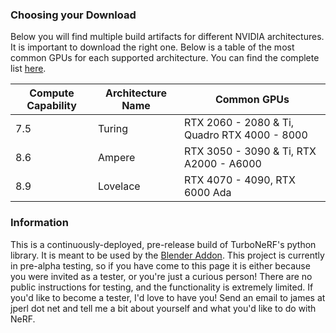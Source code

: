### Choosing your Download ###
Below you will find multiple build artifacts for different NVIDIA architectures.  It is important to download the right one.  Below is a table of the most common GPUs for each supported architecture.  You can find the complete list [here](https://en.wikipedia.org/wiki/CUDA#GPUs_supported).
  
| Compute Capability | Architecture Name | Common GPUs |
| --- | --- | --- |
| 7.5 | Turing | RTX 2060 - 2080 & Ti, Quadro RTX 4000 - 8000 |
| 8.6 | Ampere | RTX 3050 - 3090 & Ti, RTX A2000 - A6000 |
| 8.9 | Lovelace | RTX 4070 - 4090, RTX 6000 Ada |

### Information ###
This is a continuously-deployed, pre-release build of TurboNeRF's python library.  It is meant to be used by the [Blender Addon](https://github.com/JamesPerlman/blender_nerf_tools).  This project is currently in pre-alpha testing, so if you have come to this page it is either because you were invited as a tester, or you're just a curious person!  There are no public instructions for testing, and the functionality is extremely limited.  If you'd like to become a tester, I'd love to have you!  Send an email to james at jperl dot net and tell me a bit about yourself and what you'd like to do with NeRF.
